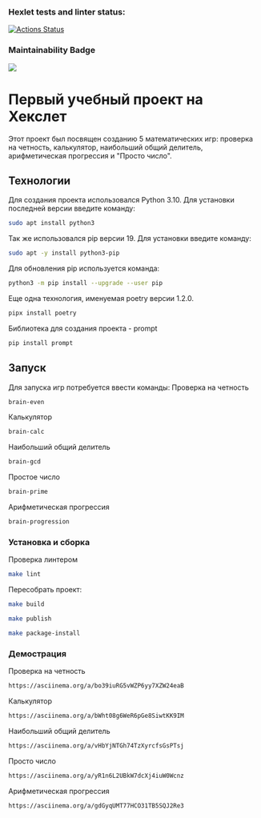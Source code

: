 ### Hexlet tests and linter status:
[![Actions Status](https://github.com/paltus39/python-project-49/actions/workflows/hexlet-check.yml/badge.svg)](https://github.com/paltus39/python-project-49/actions)

### Maintainability Badge
<a href="https://codeclimate.com/github/paltus39/python-project-49/maintainability"><img src="https://api.codeclimate.com/v1/badges/33735da7f8c440e1ec57/maintainability" /></a>

# Первый учебный проект на Хекслет
Этот проект был посвящен созданию 5 математических игр: проверка на четность, калькулятор, наибольший общий делитель, арифметическая прогрессия и "Просто число".

## Технологии
Для создания проекта использовался Python 3.10. Для установки последней версии введите команду:
```sh
sudo apt install python3
```

Так же использовался pip версии 19. Для установки введите команду:
```sh
sudo apt -y install python3-pip
```

Для обновления pip используется команда:
```sh
python3 -m pip install --upgrade --user pip
```

Еще одна технология, именуемая poetry версии 1.2.0.
```sh
pipx install poetry
```

Библиотека для создания проекта - prompt
```sh
pip install prompt
```

## Запуск
Для запуска игр потребуется ввести команды:
Проверка на четность
```sh
brain-even
```

Калькулятор
```sh
brain-calc
```

Наибольший общий делитель
```sh
brain-gcd
```

Простое число
```sh
brain-prime
```

Арифметическая прогрессия
```sh
brain-progression
```

### Установка и сборка
Проверка линтером
```sh
make lint
```

Пересобрать проект:
```sh
make build

make publish

make package-install
```

### Демострация 
Проверка на четность
```sh
https://asciinema.org/a/bo39iuRG5vWZP6yy7XZW24eaB
```

Калькулятор
```sh
https://asciinema.org/a/bWht08g6WeR6pGe8SiwtKK9IM
```

Наибольший общий делитель
```sh
https://asciinema.org/a/vHbYjNTGh74TzXyrcfsGsPTsj
```

Просто число
```sh
https://asciinema.org/a/yR1n6L2UBkW7dcXj4iuW0Wcnz
```

Арифметическая прогрессия
```sh
https://asciinema.org/a/gdGyqUMT77HCO31TB5SQJ2Re3
```

